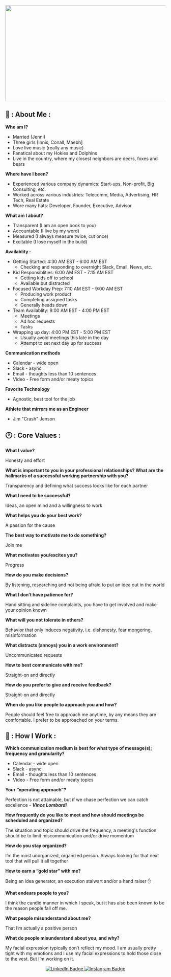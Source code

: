 <div align="center">
    <img src="https://preview.redd.it/zb4iszld4q871.jpg?auto=webp&s=20c4eab43d359047e5185fe61f7e8d8380a81a34" width="600" height="300"/>
</div>

## 📖 : About Me :

**Who am I?**

* Married (Jenni)
* Three girls [Innis, Conall, Maebh]
* Love live music (really any music)
* Fanatical about my Hokies and Dolphins
* Live in the country, where my closest neighbors are deers, foxes and bears

**Where have I been?**
* Experienced various company dynamics: Start-ups, Non-profit, Big Consulting, etc.
* Worked across various industries: Telecomm, Media, Advertising, HR Tech, Real Estate
* Wore many hats: Developer, Founder, Executive, Advisor

**What am I about?**
* Transparent (I am an open book to you)
* Accountable (I live by my word)
* Measured (I always measure twice, cut once)
* Excitable (I lose myself in the build)

**Availablity :**
* Getting Started: 4:30 AM EST - 6:00 AM EST
  - Checking and responding to overnight Slack, Email, News, etc.
* Kid Responsiblities:  6:00 AM EST - 7:15 AM EST
  - Getting kids off to school
  - Available but distracted
* Focused Workday Prep:  7:10 AM EST - 9:00 AM EST
  - Producing work product
  - Completing assigned tasks
  - Generally heads down
* Team Availablity:  9:00 AM EST - 4:00 PM EST
  - Meetings
  - Ad hoc requests
  - Tasks
* Wrapping up day:  4:00 PM EST - 5:00 PM EST
  - Usually avoid meetings this late in the day
  - Attempt to set next day up for success

**Communication methods**
- Calendar - wide open
- Slack - async
- Email - thoughts less than 10 sentences
- Video -  Free form and/or meaty topics

**Favorite Technology**
- Agnostic, best tool for the job

**Athlete that mirrors me as an Engineer**
- Jim "Crash" Jenson



## 🕐 : Core Values :

**What I value?**

Honesty and effort

**What is important to you in your professional relationships? What are the hallmarks of a successful working partnership with you?**

Transparency and defining what success looks like for each partner

**What I need to be successful?**

Ideas, an open mind and a willingness to work

**What helps you do your best work?**

A passion for the cause 

**The best way to motivate me to do something?**

Join me

**What motivates you/excites you?**

Progress

**How do you make decisions?**

By listening, researching and not being afraid to put an idea out in the world

**What I don’t have patience for?**

Hand sitting and sideline complaints, you have to get involved and make your opinion known

**What will you not tolerate in others?**

Behavior that only induces negativity, i.e. dishonesty, fear mongering, misinformation

**What distracts (annoys) you in a work environment?**

Uncommunicated requests

**How to best communicate with me?**

Straight-on and directly

**How do you prefer to give and receive feedback?**

Straight-on and directly

**When do you like people to approach you and how?**

People should feel free to approach me anytime, by any means they are comfortable.  I prefer to be approached on your terms.




## 🧰 : How I Work :

**Which communication medium is best for what type of message(s); frequency and granularity?**

* Calendar - wide open
* Slack - async
* Email - thoughts less than 10 sentences
* Video -  Free form and/or meaty topics
 
 **Your “operating approach”?**
 
Perfection is not attainable, but if we chase perfection we can catch excellence - ***Vince Lombardi***
 
**How frequently do you like to meet and how should meetings be scheduled and organized?**

The situation and topic should drive the frequency, a meeting's function should be to limit miscommunication and/or drive momentum
 
**How do you stay organized?**

I’m the most unorganized, organized person.  Always looking for that next tool that will pull it all together
 
**How to earn a “gold star” with me?**

Being an idea generator, an execution stalwart and/or a hand raiser ✋
 
**What endears people to you?**

I think the candid manner in which I speak, but it has also been known to be the reason people fall off me.
 
**What people misunderstand about me?**

That I’m actually a positive person
 
**What do people misunderstand about you, and why?**

My facial expression typically don’t reflect my mood.  I am usually pretty tight with my emotions and I use my facial expressions to hold those close to the vest.  But I’m working on it.

<div id="header" align="center">
<div id="badges">
  <a href="https://www.linkedin.com/in/joeymccord/">
    <img src="https://img.shields.io/badge/LinkedIn-blue?style=for-the-badge&logo=linkedin&logoColor=white" alt="LinkedIn Badge"/>
  </a>
  <a href="https://www.instagram.com/joey.mccord/">
    <img src="https://img.shields.io/badge/Instagram-E4405F?style=for-the-badge&logo=instagram&logoColor=white" alt="Instagram Badge"/>
  </a>
</div>
<img src="https://komarev.com/ghpvc/?username=jmccord&style=flat-square&color=blue" alt=""/>
</div>
